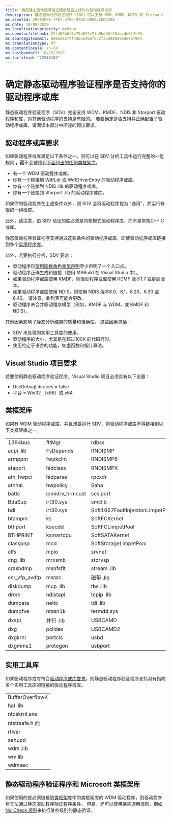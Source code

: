 ```yaml
---
title: 确定静态驱动程序验证程序是否支持你的驱动程序或库
description: 静态驱动程序验证程序（SDV）可以支持 WDM、KMDF、NDIS 和 Storport 驱动程序和库。 若要确定是否支持并正确配置了驱动程序或库，请阅读本部分中所述的超出要求。
ms.assetid: 29E93E9E-7F87-4706-97AD-DB9A32EDD388
ms.date: 10/08/2019
ms.localizationpriority: medium
ms.openlocfilehash: 22f409b0f5c75d672e7fa9bd30f20abcdb6f7c95
ms.sourcegitcommit: 8e8aa927cf4ab56d0af652fa5e988a8ed6967904
ms.translationtype: MT
ms.contentlocale: zh-CN
ms.lasthandoff: 10/25/2019
ms.locfileid: "72916103"
---
```

# <a name="determining-if-static-driver-verifier-supports-your-driver-or-library"></a>确定静态驱动程序验证程序是否支持你的驱动程序或库

静态驱动程序验证程序（SDV）完全支持 WDM、KMDF、NDIS 和 Storport 驱动程序和库，对其他驱动程序的支持是有限的。 若要确定是否支持并正确配置了驱动程序或库，请阅读本部分中所述的超出要求。

## <a name="driver-or-library-requirements"></a>驱动程序或库要求

如果驱动程序或库满足以下条件之一，则可以在 SDV 分析工具中运行完整的一组规则 **，而**不会链接到[下面列出的任何类框架库](#class-framework-libraries)。

- 有一个 WDM 驱动程序或库。
- 你有一个链接到 WdfLdr 或 WdfDriverEntry 的驱动程序或库。
- 你有一个链接到 NDIS .lib 的驱动程序或库。
- 你有一个链接到 Storport .lib 的驱动程序或库。

如果你的驱动程序在上述条件以外，则 SDV 会将驱动程序视为 "通用"，并运行有限的一组检查。

此外，请注意，由 SDV 验证的库必须是内核模式驱动程序库，而不是常规C++ C 或库。  

静态驱动程序验证程序支持通过这些条件的驱动程序或库，即使驱动程序或库链接到多个[实用程序库](#utility-libraries)。

此外，若要执行分析，SDV 要求：

- 驱动程序已[使用函数角色类型声明](using-function-role-type-declarations.md)至少声明了一个入口点。
- 驱动程序正确生成和链接（使用 MSBuild 在 Visual Studio 中）。
- 如果驱动程序或库使用 KMDF，则驱动程序或库使用 KDMF 版本1.7 或更高版本。
- 如果驱动程序或库使用 NDIS，则使用 NDIS 版本6.0、6.1、6.20、6.30 或6.40。 请注意，此列表可能会更改。
- 驱动程序未合并驱动程序模型（例如，KMDF 与 WDM，或 KMDF 和 NDIS）。

其他因素影响了静态分析结果的质量和准确性。 这些因素包括：

- SDV 未处理的实用工具库的使用。
- 驱动程序的大小，尤其是在超过100K 的代码行时。
- 使用特定于语言的功能，如虚函数和指针算法。

## <a name="visual-studio-project-requirements"></a>Visual Studio 项目要求

若要使用静态驱动程序验证程序，Visual Studio 项目必须具有以下设置：

- UseDebugLibraries = false
- 平台 = Win32 （x86）或 x64

## <a name="class-framework-libraries"></a>类框架库

如果有 WDM 驱动程序或库，并且想要运行 SDV，则驱动程序或库不得链接到以下类框架库之一。

<table>
<colgroup>
<col width="25%" />
<col width="25%" />
<col width="25%" />
<col width="25%" />
</colgroup>
<tbody>
<tr class="odd">
<td align="left">1394bus</td>
<td align="left">fltMgr</td>
<td align="left">rdbss</td>
<td align="left">usbrpm</td>
</tr>
<tr class="even">
<td align="left">acpi .lib</td>
<td align="left">FsDepends</td>
<td align="left">RNDISMP</td>
<td align="left">videoprt</td>
</tr>
<tr class="odd">
<td align="left">armppm</td>
<td align="left">fwpkclnt</td>
<td align="left">RNDISMP6</td>
<td align="left">vwififlt</td>
</tr>
<tr class="even">
<td align="left">ataport</td>
<td align="left">hidclass</td>
<td align="left">RNDISMPX</td>
<td align="left">看门程序</td>
</tr>
<tr class="odd">
<td align="left">ath_hwpci</td>
<td align="left">hidparse</td>
<td align="left">rpcxdr</td>
<td align="left">win32k.sys</td>
</tr>
<tr class="even">
<td align="left">athhal</td>
<td align="left">hwpolicy</td>
<td align="left">Saha</td>
<td align="left">winhv</td>
</tr>
<tr class="odd">
<td align="left">battc</td>
<td align="left">ipmidrv_hrmcust</td>
<td align="left">scsiport</td>
<td align="left">WMBBCLASS</td>
</tr>
<tr class="even">
<td align="left">BdaSup</td>
<td align="left">irt30.sys</td>
<td align="left">smclib</td>
<td align="left"></td>
</tr>
<tr class="odd">
<td align="left">bdl</td>
<td align="left">irt30.sys</td>
<td align="left">Soft1667FaultInjectionLimpetPool</td>
<td align="left"></td>
</tr>
<tr class="even">
<td align="left">btampm</td>
<td align="left">ks</td>
<td align="left">SoftFCKernel</td>
<td align="left"></td>
</tr>
<tr class="odd">
<td align="left">bthport</td>
<td align="left">ksecdd</td>
<td align="left">SoftFCLimpetPool</td>
<td align="left"></td>
</tr>
<tr class="even">
<td align="left">BTHPRINT</td>
<td align="left">ksmartcpu</td>
<td align="left">SoftSATAKernel</td>
<td align="left"></td>
</tr>
<tr class="odd">
<td align="left">classpnp</td>
<td align="left">mcd</td>
<td align="left">SoftStorageLimpetPool</td>
<td align="left"></td>
</tr>
<tr class="even">
<td align="left">clfs</td>
<td align="left">mpio</td>
<td align="left">srvnet</td>
<td align="left"></td>
</tr>
<tr class="odd">
<td align="left">cng .lib</td>
<td align="left">mrxsmb</td>
<td align="left">storvsp</td>
<td align="left"></td>
</tr>
<tr class="even">
<td align="left">crashdmp</td>
<td align="left">msnfsflt</td>
<td align="left">stream .lib</td>
<td align="left"></td>
</tr>
<tr class="odd">
<td align="left">csr_vfp_avdtp</td>
<td align="left">msrpc</td>
<td align="left">磁带 .lib</td>
<td align="left"></td>
</tr>
<tr class="even">
<td align="left">diskdump</td>
<td align="left">mup .lib</td>
<td align="left">tbs .lib</td>
<td align="left"></td>
</tr>
<tr class="odd">
<td align="left">drmk</td>
<td align="left">ndistapi</td>
<td align="left">tcpip .lib</td>
<td align="left"></td>
</tr>
<tr class="even">
<td align="left">dumpata</td>
<td align="left">netio</td>
<td align="left">tdi .lib</td>
<td align="left"></td>
</tr>
<tr class="odd">
<td align="left">dumpfve</td>
<td align="left">ntasn1k</td>
<td align="left">termdd.sys</td>
<td align="left"></td>
</tr>
<tr class="even">
<td align="left">dxapi</td>
<td align="left">并行 .lib</td>
<td align="left">USBCAMD</td>
<td align="left"></td>
</tr>
<tr class="odd">
<td align="left">dxg</td>
<td align="left">pciidex</td>
<td align="left">USBCAMD2</td>
<td align="left"></td>
</tr>
<tr class="even">
<td align="left">dxgkrnl</td>
<td align="left">portcls</td>
<td align="left">usbd</td>
<td align="left"></td>
</tr>
<tr class="odd">
<td align="left">dxgmms1</td>
<td align="left">protogon</td>
<td align="left">usbport</td>
<td align="left"></td>
</tr>
</tbody>
</table>

## <a name="utility-libraries"></a>实用工具库

如果驱动程序或库符合[驱动程序或库要求](#driver-or-library-requirements)，则静态驱动程序验证程序支持具有指向多个实用工具库的链接的驱动程序或库。

|                     |
|---------------------|
| BufferOverflowK |
| hal .lib             |
| ntoskrnl.exe        |
| ntstrsafe.h 而       |
| rtlver          |
| sehupd          |
| wdm .lib             |
| wmilib          |
| wdmsec          |

## <a name="static-driver-verifier-and-microsoft-class-framework-libraries"></a>静态驱动程序验证程序和 Microsoft 类框架库

如果使用的是必须链接到[类框架](#class-framework-libraries)库中的类框架库的 WDM 驱动程序，则驱动程序将无法通过静态驱动程序验证程序条件。 但是，还可以使用某些通用规则，例如[NullCheck 规则](https://docs.microsoft.com/windows-hardware/drivers/devtest/nullcheck)来执行某些级别的静态验证。
